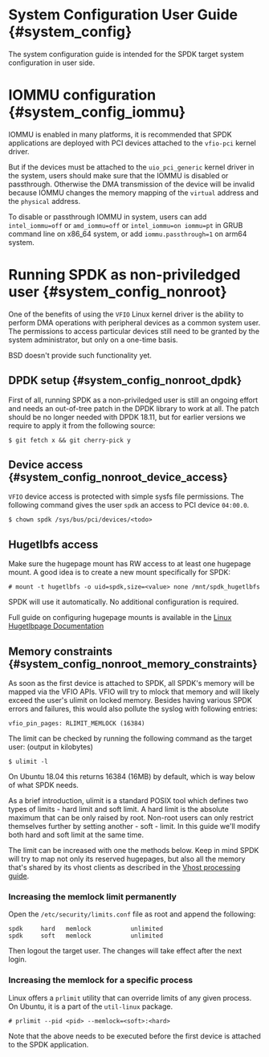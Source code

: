 # System Configuration User Guide {#system_config}

The system configuration guide is intended for the SPDK target system
configuration in user side.

# IOMMU configuration {#system_config_iommu}

IOMMU is enabled in many platforms, it is recommended that SPDK applications
are deployed with PCI devices attached to the `vfio-pci` kernel driver.

But if the devices must be attached to the `uio_pci_generic` kernel driver
in the system, users should make sure that the IOMMU is disabled or passthrough.
Otherwise the DMA transmission of the device will be invalid because IOMMU
changes the memory mapping of the `virtual` address and the `physical`
address.

To disable or passthrough IOMMU in system, users can add `intel_iommu=off`
or `amd_iommu=off` or `intel_iommu=on iommu=pt` in GRUB command line on
x86_64 system, or add `iommu.passthrough=1` on arm64 system.

# Running SPDK as non-priviledged user {#system_config_nonroot}

One of the benefits of using the `VFIO` Linux kernel driver is the ability to
perform DMA operations with peripheral devices as a common system user. The
permissions to access particular devices still need to be granted by the system
administrator, but only on a one-time basis.

BSD doesn't provide such functionality yet.

## DPDK setup {#system_config_nonroot_dpdk}

First of all, running SPDK as a non-priviledged user is still an ongoing effort
and needs an out-of-tree patch in the DPDK library to work at all. The patch
should be no longer needed with DPDK 18.11, but for earlier versions we require
to apply it from the following source:

`$ git fetch x && git cherry-pick y`

## Device access {#system_config_nonroot_device_access}

`VFIO` device access is protected with simple sysfs file permissions. The
following command gives the user `spdk` an access to PCI device `04:00.0`.

`$ chown spdk /sys/bus/pci/devices/<todo>`

## Hugetlbfs access

Make sure the hugepage mount has RW access to at least one hugepage mount.
A good idea is to create a new mount specifically for SPDK:

`# mount -t hugetlbfs -o uid=spdk,size=<value> none /mnt/spdk_hugetlbfs`

SPDK will use it automatically. No additional configuration is required.

Full guide on configuring hugepage mounts is available in the
[Linux Hugetlbpage Documentation](https://www.kernel.org/doc/Documentation/vm/hugetlbpage.txt)

## Memory constraints {#system_config_nonroot_memory_constraints}

As soon as the first device is attached to SPDK, all SPDK's memory will be
mapped via the VFIO APIs. VFIO will try to mlock that memory and will likely
exceed the user's ulimit on locked memory. Besides having various SPDK errors
and failures, this would also pollute the syslog with following entries:

`vfio_pin_pages: RLIMIT_MEMLOCK (16384)`

The limit can be checked by running the following command as the target user:
(output in kilobytes)

`$ ulimit -l`

On Ubuntu 18.04 this returns 16384 (16MB) by default, which is way below of
what SPDK needs.

As a brief introduction, ulimit is a standard POSIX tool which defines two
types of limits - hard limit and soft limit. A hard limit is the absolute
maximum that can be only raised by root. Non-root users can only restrict
themselves further by setting another - soft - limit. In this guide we'll
modify both hard and soft limit at the same time.

The limit can be increased with one the methods below. Keep in mind SPDK will
try to map not only its reserved hugepages, but also all the memory that's
shared by its vhost clients as described in the [Vhost processing guide](https://spdk.io/doc/vhost_processing.html#vhost_processing_init).

### Increasing the memlock limit permanently

Open the `/etc/security/limits.conf` file as root and append the following:

```
spdk     hard   memlock           unlimited
spdk     soft   memlock           unlimited
```

Then logout the target user. The changes will take effect after the next login.

### Increasing the memlock for a specific process

Linux offers a `prlimit` utility that can override limits of any given process.
On Ubuntu, it is a part of the `util-linux` package.

`# prlimit --pid <pid> --memlock=<soft>:<hard>`

Note that the above needs to be executed before the first device is attached to
the SPDK application.
